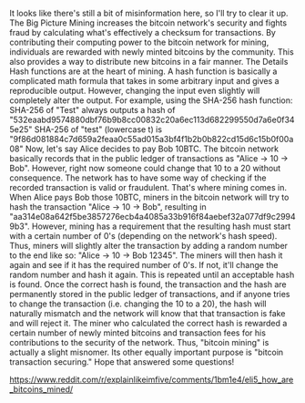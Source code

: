 It looks like there's still a bit of misinformation here, so I'll try to clear it up. The Big Picture Mining increases the bitcoin network's security and fights fraud by calculating what's effectively a checksum for transactions. By contributing their computing power to the bitcoin network for mining, individuals are rewarded with newly minted bitcoins by the community. This also provides a way to distribute new bitcoins in a fair manner. The Details Hash functions are at the heart of mining. A hash function is basically a complicated math formula that takes in some arbitrary input and gives a reproducible output. However, changing the input even slightly will completely alter the output. For example, using the SHA-256 hash function: SHA-256 of "Test" always outputs a hash of "532eaabd9574880dbf76b9b8cc00832c20a6ec113d682299550d7a6e0f345e25" SHA-256 of "test" (lowercase t) is "9f86d081884c7d659a2feaa0c55ad015a3bf4f1b2b0b822cd15d6c15b0f00a08" Now, let's say Alice decides to pay Bob 10BTC. The bitcoin network basically records that in the public ledger of transactions as "Alice -> 10 -> Bob". However, right now someone could change that 10 to a 20 without consequence. The network has to have some way of checking if the recorded transaction is valid or fraudulent. That's where mining comes in. When Alice pays Bob those 10BTC, miners in the bitcoin network will try to hash the transaction "Alice -> 10 -> Bob", resulting in "aa314e08a642f5be3857276ecb4a4085a33b916f84aebef32a077df9c29949b3". However, mining has a requirement that the resulting hash must start with a certain number of 0's (depending on the network's hash speed). Thus, miners will slightly alter the transaction by adding a random number to the end like so: "Alice -> 10 -> Bob 12345". The miners will then hash it again and see if it has the required number of 0's. If not, it'll change the random number and hash it again. This is repeated until an acceptable hash is found. Once the correct hash is found, the transaction and the hash are permanently stored in the public ledger of transactions, and if anyone tries to change the transaction (i.e. changing the 10 to a 20), the hash will naturally mismatch and the network will know that that transaction is fake and will reject it. The miner who calculated the correct hash is rewarded a certain number of newly minted bitcoins and transaction fees for his contributions to the security of the network. Thus, "bitcoin mining" is actually a slight misnomer. Its other equally important purpose is "bitcoin transaction securing." Hope that answered some questions!

https://www.reddit.com/r/explainlikeimfive/comments/1bm1e4/eli5_how_are_bitcoins_mined/
